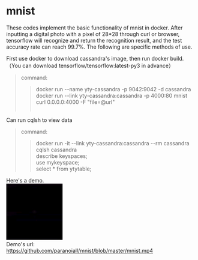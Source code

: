 # mnist
These codes implement the basic functionality of mnist in docker. After inputting a digital photo with a pixel of 28*28 through curl or browser, tensorflow will recognize and return the recognition result, and the test accuracy rate can reach 99.7%.
The following are specific methods of use.<br>

First use docker to download cassandra's image, then run docker build.（You can download tensorflow/tensorflow:latest-py3 in advance）<br>
>command:<br>
>>docker run --name yty-cassandra -p 9042:9042 -d cassandra<br>
>>docker run --link yty-cassandra:cassandra -p 4000:80 mnist<br>
>>curl 0.0.0.0:4000 -F "file=@url"<br><br>

Can run cqlsh to view data<br>
>command:<br>
>>docker run -it --link yty-cassandra:cassandra --rm cassandra cqlsh cassandra<br>
>>describe keyspaces;<br>
>>use mykeyspace;<br>
>>select * from ytytable;<br>

Here's a demo.<br>
<img width="150" height="150" src="https://github.com/paranoiall/mnist/blob/master/demo.gif"/><br>
Demo's url:<br>
https://github.com/paranoiall/mnist/blob/master/mnist.mp4<br>
